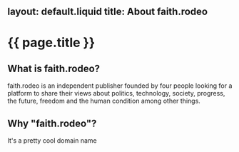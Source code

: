 layout: default.liquid
title: About faith.rodeo
---
<div class="head">
    <h1 class="index-header">{{ page.title }}</h1>
</div>

## What is faith.rodeo?
faith.rodeo is an independent publisher founded by four people looking for a platform to share their views about politics, technology, society, progress, the future, freedom and the human condition among other things.

## Why "faith.rodeo"?
It's a pretty cool domain name

